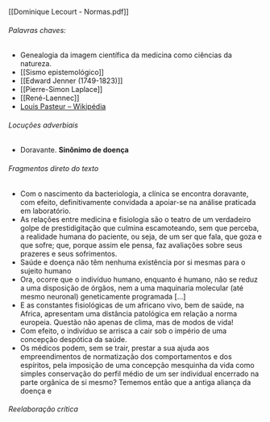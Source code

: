 [[Dominique Lecourt - Normas.pdf]]

###### Palavras chaves:
- Genealogia da imagem científica da medicina como ciências da natureza. 
- [[Sismo epistemológico]]
- [[Edward Jenner (1749-1823)]]
- [[Pierre-Simon Laplace]]
- [[René-Laennec]]
- [Louis Pasteur – Wikipédia](https://pt.wikipedia.org/wiki/Louis_Pasteur)
###### Locuções adverbiais 
- Doravante. 
**Sinônimo de doença**
###### Fragmentos direto do texto
- Com o nascimento da bacteriologia, a clínica se encontra doravante, com efeito, definitivamente convidada a apoiar-se na análise praticada em laboratório. 
- As relações entre medicina e fisiologia são o teatro de um verdadeiro golpe de prestidigitação que culmina escamoteando, sem que perceba, a realidade humana do paciente, ou seja, de um ser que fala, que goza e que sofre; que, porque assim ele pensa, faz avaliações sobre seus prazeres e seus sofrimentos. 
- Saúde e doença não têm nenhuma existência por si mesmas para o sujeito humano
- Ora, ocorre que o indivíduo humano, enquanto é humano, não se reduz a uma disposição de órgãos, nem a uma maquinaria molecular (até mesmo neuronal) geneticamente programada [...]
- E as constantes fisiológicas de um africano vivo, bem de saúde, na Africa, apresentam uma distância patológica em relação a norma europeia. Questão não apenas de clima, mas de modos de vida!
- Com efeito, o indivíduo se arrisca a cair sob o império de uma concepção despótica da saúde.
- Os médicos podem, sem se trair, prestar a sua ajuda aos empreendimentos de normatização dos comportamentos e dos espíritos, pela imposição de uma concepção mesquinha da vida como simples conservação do perfil médio de um ser individual encerrado na parte orgânica de si mesmo? Tememos então que a antiga aliança da doença e
###### Reelaboração crítica